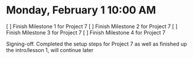 # Monday, February 1 10:00 AM
[ ] Finish Milestone 1 for Project 7
[ ] Finish Milestone 2 for Project 7
[ ] Finish Milestone 3 for Project 7
[ ] Finish Milestone 4 for Project 7

Signing-off. Completed the setup steps for Project 7 as well as finished up the intro/lesson 1, will continue later